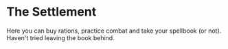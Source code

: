 # The Settlement
Here you can buy rations, practice combat and take your spellbook (or not). Haven't tried leaving the book behind.